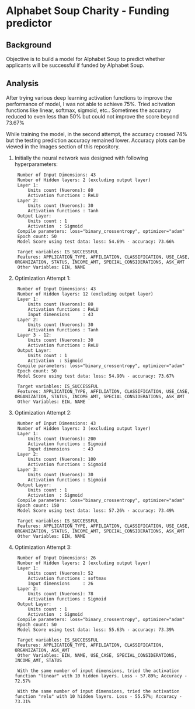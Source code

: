 # Alphabet Soup Charity - Funding predictor

## Background

Objective is to build a model for Alphabet Soup to predict whether applicants will be successful if funded by Alphabet Soup.

## Analysis

After trying various deep learning activation functions to improve the performance of model, I was not able to achieve 75%. Tried acitvation functions like linear, softmax, sigmoid, etc.. Sometimes the accuracy reduced to even less than 50% but could not improve the score beyond 73.67%

While training the model, in the second attempt, the accuracy crossed 74% but the testing prediction accuracy remained lower. Accuracy plots can be viewed in the Images section of this repository.

1. Initially the neural network was designed with following hyperparameters:

        Number of Input Dimensions: 43
        Number of Hidden layers: 2 (excluding output layer)
        Layer 1:
            Units count (Nuerons): 80
            Activation functions : ReLU
        Layer 2:
            Units count (Nuerons): 30
            Activation functions : Tanh
        Output Layer:
            Units count : 1
            Activation  : Sigmoid
        Compile parameters: loss="binary_crossentropy", optimizer="adam"
        Epoch count: 50
        Model Score using test data: loss: 54.69% - accuracy: 73.66%

        Target variables: IS_SUCCESSFUL
        Features: APPLICATION_TYPE, AFFILIATION, CLASSIFICATION, USE_CASE, ORGANIZATION, STATUS, INCOME_AMT, SPECIAL_CONSIDERATIONS, ASK_AMT
        Other Variables: EIN, NAME

2. Optimization Attempt 1:
        
        Number of Input Dimensions: 43
        Number of Hidden layers: 12 (excluding output layer)
        Layer 1:
            Units count (Nuerons): 80
            Activation functions : ReLU
            Input dimensions     : 43
        Layer 2:
            Units count (Nuerons): 30
            Activation functions : Tanh
        Layer 3 - 12:
            Units count (Nuerons): 30
            Activation functions : ReLU
        Output Layer:
            Units count : 1
            Activation  : Sigmoid
        Compile parameters: loss="binary_crossentropy", optimizer="adam"
        Epoch count: 50
        Model Score using test data: loss: 54.90% - accuracy: 73.67%

        Target variables: IS_SUCCESSFUL
        Features: APPLICATION_TYPE, AFFILIATION, CLASSIFICATION, USE_CASE, ORGANIZATION, STATUS, INCOME_AMT, SPECIAL_CONSIDERATIONS, ASK_AMT
        Other Variables: EIN, NAME

3. Optimization Attempt 2:
        
        Number of Input Dimensions: 43
        Number of Hidden layers: 3 (excluding output layer)
        Layer 1:
            Units count (Nuerons): 200
            Activation functions : Sigmoid
            Input dimensions     : 43
        Layer 2:
            Units count (Nuerons): 100
            Activation functions : Sigmoid
        Layer 3:
            Units count (Nuerons): 30
            Activation functions : Sigmoid
        Output Layer:
            Units count : 1
            Activation  : Sigmoid
        Compile parameters: loss="binary_crossentropy", optimizer="adam"
        Epoch count: 150
        Model Score using test data: loss: 57.26% - accuracy: 73.49%

        Target variables: IS_SUCCESSFUL
        Features: APPLICATION_TYPE, AFFILIATION, CLASSIFICATION, USE_CASE, ORGANIZATION, STATUS, INCOME_AMT, SPECIAL_CONSIDERATIONS, ASK_AMT
        Other Variables: EIN, NAME

3. Optimization Attempt 3:
        
        Number of Input Dimensions: 26
        Number of Hidden layers: 2 (excluding output layer)
        Layer 1:
            Units count (Nuerons): 52
            Activation functions : softmax
            Input dimensions     : 26
        Layer 2:
            Units count (Nuerons): 78
            Activation functions : Sigmoid
        Output Layer:
            Units count : 1
            Activation  : Sigmoid
        Compile parameters: loss="binary_crossentropy", optimizer="adam"
        Epoch count: 50
        Model Score using test data: loss: 55.63% - accuracy: 73.39%

        Target variables: IS_SUCCESSFUL
        Features: APPLICATION_TYPE, AFFILIATION, CLASSIFICATION, ORGANIZATION, ASK_AMT
        Other Variables: EIN, NAME, USE_CASE, SPECIAL_CONSIDERATIONS, INCOME_AMT, STATUS

        With the same number of input dimensions, tried the activation function "linear" with 10 hidden layers. Loss - 57.89%; Accuracy - 72.57%

        With the same number of input dimensions, tried the activation function "relu" with 10 hidden layers. Loss - 55.57%; Accuracy - 73.31%
